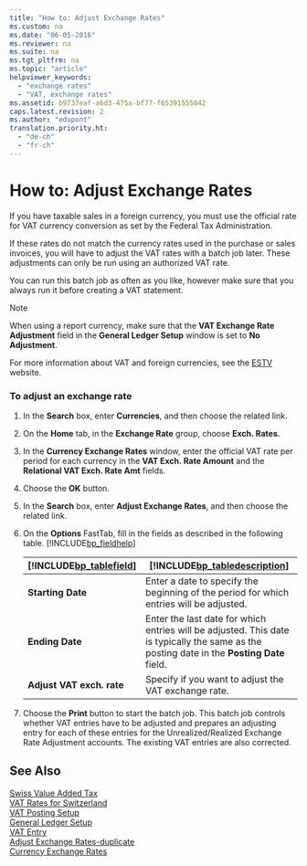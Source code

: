 ```yaml
---
title: "How to: Adjust Exchange Rates"
ms.custom: na
ms.date: "06-05-2016"
ms.reviewer: na
ms.suite: na
ms.tgt_pltfrm: na
ms.topic: "article"
helpviewer_keywords: 
  - "exchange rates"
  - "VAT, exchange rates"
ms.assetid: b9737eaf-a6d3-475a-bf77-f65391555842
caps.latest.revision: 2
ms.author: "edupont"
translation.priority.ht: 
  - "de-ch"
  - "fr-ch"
---
```

# How to: Adjust Exchange Rates
If you have taxable sales in a foreign currency, you must use the official rate for VAT currency conversion as set by the Federal Tax Administration.  
  
 If these rates do not match the currency rates used in the purchase or sales invoices, you will have to adjust the VAT rates with a batch job later. These adjustments can only be run using an authorized VAT rate.  
  
 You can run this batch job as often as you like, however make sure that you always run it before creating a VAT statement.  
  
> [!NOTE]  
>  When using a report currency, make sure that the **VAT Exchange Rate Adjustment** field in the **General Ledger Setup** window is set to **No Adjustment**.  
  
 For more information about VAT and foreign currencies, see the [ESTV](http://go.microsoft.com/fwlink/?LinkId=285999) website.  
  
### To adjust an exchange rate  
  
1.  In the **Search** box, enter **Currencies**, and then choose the related link.  
  
2.  On the **Home** tab, in the **Exchange Rate** group, choose **Exch. Rates**.  
  
3.  In the **Currency Exchange Rates** window, enter the official VAT rate per period for each currency in the **VAT Exch. Rate Amount** and the **Relational VAT Exch. Rate Amt** fields.  
  
4.  Choose the **OK** button.  
  
5.  In the **Search** box, enter **Adjust Exchange Rates**, and then choose the related link.  
  
6.  On the **Options** FastTab, fill in the fields as described in the following table. [!INCLUDE[bp_fieldhelp]()]  
  
    |[!INCLUDE[bp_tablefield](../../ApplicationDesign/includes/bp_tablefield_md.md)]|[!INCLUDE[bp_tabledescription](../../ApplicationDesign/includes/bp_tabledescription_md.md)]|  
    |---------------------------------|---------------------------------------|  
    |**Starting Date**|Enter a date to specify the beginning of the period for which entries will be adjusted.|  
    |**Ending Date**|Enter the last date for which entries will be adjusted. This date is typically the same as the posting date in the **Posting Date** field.|  
    |**Adjust VAT exch. rate**|Specify if you want to adjust the VAT exchange rate.|  
  
7.  Choose the **Print** button to start the batch job. This batch job controls whether VAT entries have to be adjusted and prepares an adjusting entry for each of these entries for the Unrealized\/Realized Exchange Rate Adjustment accounts. The existing VAT entries are also corrected.  
  
## See Also  
 [Swiss Value Added Tax](../../LocalFunctionalityForMicrosoftDynamicsNav2016/Switzerland/swiss-value-added-tax.md)   
 [VAT Rates for Switzerland](../../LocalFunctionalityForMicrosoftDynamicsNav2016/Switzerland/vat-rates-for-switzerland.md)   
 [VAT Posting Setup](assetId:///5510a4f9-3ad3-461f-a53a-f3578c78a87f)   
 [General Ledger Setup](assetId:///199e09dc-fe90-4792-be3e-ad395447dfd6)   
 [VAT Entry](assetId:///e4113f5c-adc8-4bfd-8c4b-e7b5f11f4d32)   
 [Adjust Exchange Rates\-duplicate](../../LocalFunctionalityForMicrosoftDynamicsNav2016/Switzerland/-$-b_595-adjust-exchange-rates-$-duplicate.md)   
 [Currency Exchange Rates](assetId:///ecc75eeb-2b22-4316-8204-fd0940c11c68)